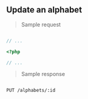 ## Update an alphabet

> Sample request

```shell

```

```javascript
// ...
```

```php
<?php

// ...
```

> Sample response

```json

```

`PUT /alphabets/:id`
